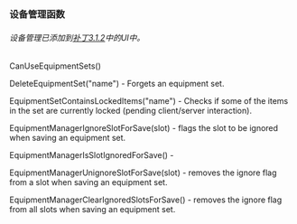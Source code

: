 ### 设备管理函数

###### 设备管理已添加到[补丁3.1.2](https://wow.gamepedia.com/Patch_3.1.2)中的UI中。

CanUseEquipmentSets\(\)

DeleteEquipmentSet\("name"\) - Forgets an equipment set.

EquipmentSetContainsLockedItems\("name"\) - Checks if some of the items in the set are currently locked \(pending client/server interaction\).

EquipmentManagerIgnoreSlotForSave\(slot\) - flags the slot to be ignored when saving an equipment set.

EquipmentManagerIsSlotIgnoredForSave\(\) -

EquipmentManagerUnignoreSlotForSave\(slot\) - removes the ignore flag from a slot when saving an equipment set.

EquipmentManagerClearIgnoredSlotsForSave\(\) - removes the ignore flag from all slots when saving an equipment set.

